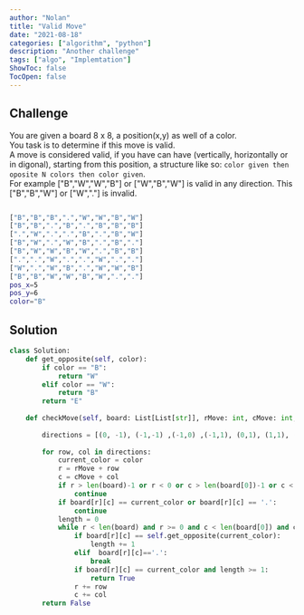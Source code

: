 ```yaml
---
author: "Nolan"
title: "Valid Move"
date: "2021-08-18"
categories: ["algorithm", "python"]
description: "Another challenge"
tags: ["algo", "Implemtation"]
ShowToc: false
TocOpen: false
---
```


## Challenge

You are given a board 8 x 8, a position(x,y) as well of a color.  
You task is to determine if this move is valid.  
A move is considered valid, if you have can have (vertically, horizontally or in digonal), starting from this position, a structure like so: `color given then oposite N colors then color given`.  
For example ["B","W","W","B"] or ["W","B","W"] is valid in any direction.
This ["B","B","W"] or ["W","."] is invalid.

```bash

["B","B","B",".","W","W","B","W"]
["B","B",".","B",".","B","B","B"]
[".","W",".",".","B",".","B","W"]
["B","W",".","W","B",".","B","."]
["B","W","W","B","W",".","B","B"]
[".",".","W",".",".","W",".","."]
["W",".","W","B",".","W","W","B"]
["B","B","W","W","B","W",".","."]
pos_x=5
pos_y=6
color="B"
```


## Solution

```python
class Solution:
    def get_opposite(self, color):
        if color == "B":
            return "W"
        elif color == "W":
            return "B"
        return "E"
    
    def checkMove(self, board: List[List[str]], rMove: int, cMove: int, color: str) -> bool:
        
        directions = [(0, -1), (-1,-1) ,(-1,0) ,(-1,1), (0,1), (1,1), (1,0), (1,-1)] 
    
        for row, col in directions:
            current_color = color
            r = rMove + row
            c = cMove + col
            if r > len(board)-1 or r < 0 or c > len(board[0])-1 or c < 0:
                continue
            if board[r][c] == current_color or board[r][c] == '.':
                continue
            length = 0
            while r < len(board) and r >= 0 and c < len(board[0]) and c >= 0:
                if board[r][c] == self.get_opposite(current_color):
                    length += 1
                elif  board[r][c]=='.':
                    break
                if board[r][c] == current_color and length >= 1:
                    return True
                r += row
                c += col
        return False
```